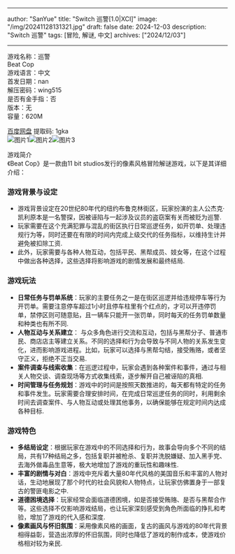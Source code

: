
---
author: "SanYue"
title: "Switch 巡警[1.0|XCI]"
image: "/img/20241128131321.jpg"
draft: false
date: 2024-12-03
description: "Switch 巡警"
tags: [冒险, 解谜, 中文]
archives: ["2024/12/03"]

---

游戏名称：巡警   
Beat Cop    
游戏语言：中文  
首发日期：nan  
解压密码：wing515  
是否有金手指：否  
版本：无   
容量：620M

[百度网盘](https://pan.baidu.com/s/15neFipgt3RogWFld7d9oEw) 提取码: 1gka  
![图片1](/img/6baa4d.jpg)![图片2](/img/9808bc.jpg)![图片3](/img/b4916d.jpg)  

游戏简介  
《Beat Cop》是一款由11 bit studios发行的像素风格冒险解谜游戏，以下是其详细介绍：

### 游戏背景与设定
- 游戏背景设定在20世纪80年代的纽约布鲁克林街区，玩家扮演的主人公杰克·凯利原本是一名警探，因被诬陷与一起涉及议员的盗窃案有关而被贬为巡警.
- 玩家需要在这个充满犯罪与混乱的街区执行日常巡逻任务，如开罚单、处理违规行为等，同时还要在有限的时间内完成上级交代的任务指标，以维持生计并避免被扣除工资.
- 此外，玩家需要与各种人物互动，包括平民、黑帮成员、妓女等，在这个过程中做出各种选择，这些选择将影响游戏的剧情发展和最终结局.

### 游戏玩法
- **日常任务与罚单系统**：玩家的主要任务之一是在街区巡逻并给违规停车等行为开罚单。需要注意停车超过1小时且停车柱里有个红点的，才可以开违停罚单，禁停区则可随意贴，且一辆车只能开一张罚单，同时每天的任务罚单数量和种类也有所不同.
- **人物互动与关系建立**： 与众多角色进行交流和互动，包括与黑帮分子、普通市民、商店店主等建立关系。不同的选择和行为会导致与不同人物的关系发生变化，进而影响游戏进程。比如，玩家可以选择与黑帮勾结，接受贿赂，或者坚守正义，拒绝不正当交易.
- **案件调查与线索收集**：在巡逻过程中，玩家会遇到各种案件和事件，通过与相关人物交谈、调查现场等方式收集线索，逐步解开自己被诬陷的真相.
- **时间管理与任务规划**：游戏中的时间是按照天数推进的，每天都有特定的任务和事件发生。玩家需要合理安排时间，在完成日常巡逻任务的同时，利用剩余时间去调查案件、与人物互动或处理其他事务，以确保能够在规定时间内达成各种目标.

### 游戏特色
- **多结局设定**：根据玩家在游戏中的不同选择和行为，故事会导向多个不同的结局，共有17种结局之多，包括复职并被枪杀、复职并洗脱嫌疑、加入黑手党、去海外做毒品生意等，极大地增加了游戏的重玩性和趣味性.
- **丰富的剧情与对白**：游戏中充斥着大量80年代风格的美国音乐和丰富的人物对话，生动地展现了那个时代的社会风貌和人物特点，让玩家仿佛置身于一部复古的警匪电影之中.
- **道德困境选择**：玩家经常会面临道德困境，如是否接受贿赂、是否与黑帮合作等。这些选择不仅影响游戏结局，也让玩家深刻感受到角色所面临的挣扎和考验，增加了游戏的代入感和深度.
- **像素画风与怀旧氛围**：采用像素风格的画面，复古的画风与游戏的80年代背景相得益彰，营造出浓厚的怀旧氛围，同时也降低了游戏的制作成本，使游戏价格相对较为亲民.
 
